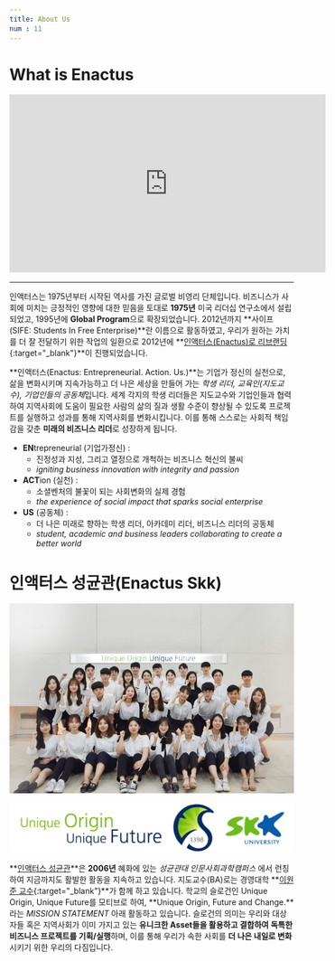 ```yaml
---
title: About Us
num : 11
---
```


# What is Enactus

<iframe width="560" height="315" src="https://www.youtube.com/embed/f336qgsZDcA?rel=0" frameborder="0" allow="autoplay; encrypted-media" allowfullscreen></iframe>


*****

인액터스는 1975년부터 시작된 역사를 가진 글로벌 비영리 단체입니다.
비즈니스가 사회에 미치는 긍정적인 영향에 대한 믿음을 토대로 **1975년** 미국 리더십 연구소에서 설립되었고,
1995년에 **Global Program**으로 확장되었습니다.
2012년까지 **사이프(SIFE: Students In Free Enterprise)**란 이름으로 활동하였고, 우리가 원하는 가치를 더 잘 전달하기 위한 작업의 일환으로 2012년에 **[인액터스(Enactus)로 리브랜딩](http://enactuskorea.org/who-we-are/sife-is-now/){:target="_blank"}**이 진행되었습니다.

**인액터스(Enactus: Entrepreneurial. Action. Us.)**는 기업가 정신의 실천으로, 삶을 변화시키며 지속가능하고 더 나은 세상을 만들어 가는 *학생 리더, 교육인(지도교수), 기업인들의 공동체*입니다.
세계 각지의 학생 리더들은 지도교수와 기업인들과 협력하여 지역사회에 도움이 필요한 사람의 삶의 질과 생활 수준이 향상될 수 있도록 프로젝트를 실행하고 성과를 통해 지역사회를 변화시킵니다. 이를 통해 스스로는 사회적 책임감을 갖춘 **미래의 비즈니스 리더**로 성장하게 됩니다.

+ **EN**trepreneurial (기업가정신) :
    + 진정성과 지성, 그리고 열정으로 개척하는 비즈니스 혁신의 불씨
    + *igniting business innovation with integrity and passion*
+ **ACT**ion (실천) :
    + 소셜벤처의 불꽃이 되는 사회변화의 실제 경험
    + *the experience of social impact that sparks social enterprise*
+ **US** (공동체) :
    + 더 나은 미래로 향하는 학생 리더, 아카데미 리더, 비즈니스 리더의 공동체
    + *student, academic and business leaders collaborating to create a better world*



# 인액터스 성균관(Enactus Skk)

![](/images/who-we-are/official.jpg)

![](/images/who-we-are/skku-slogan.jpg)

**[인액터스 성균관](#Redirect)**은 **2006년** 혜화에 있는 *성균관대 인문사회과학캠퍼스* 에서 런칭하여 지금까지도 활발한 활동을 지속하고 있습니다. 지도교수(BA)로는 경영대학 **[이원준 교수](http://biz.skku.edu/kr/faculty.do?facultyId=39&categoryId=5&language=KR&facultyType=&pageIndex=1&searchCnd=0&searchWrd=%EC%9D%B4%EC%9B%90%EC%A4%80){:target="_blank"}**가 함께 하고 있습니다.
학교의 슬로건인 Unique Origin, Unique Future를 모티브로 하여, **Unique Origin, Future and Change.**라는 *MISSION STATEMENT* 아래 활동하고 있습니다. 슬로건의 의미는 우리와 대상자들 혹은 지역사회가 이미 가지고 있는 **유니크한 Asset들을 활용하고 결합하여 독특한 비즈니스 프로젝트를 기획/실행**하며, 이를 통해 우리가 속한 사회를 **더 나은 내일로 변화**시키기 위한 우리의 다짐입니다.
